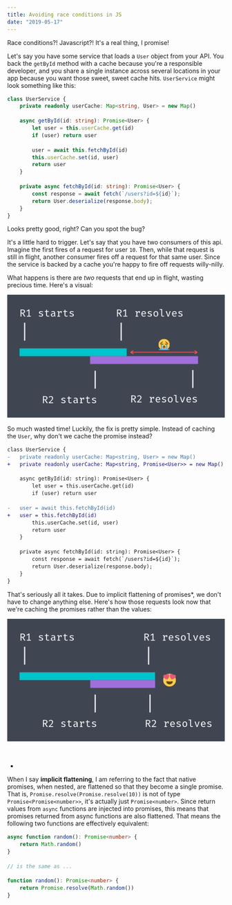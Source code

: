 ```yaml
---
title: Avoiding race conditions in JS
date: "2019-05-17"
---
```


Race conditions?! Javascript?! It's a real thing, I promise!

Let's say you have some service that loads a `User` object from your API. You back the `getById` method with a cache because you're a responsible developer, and you share a single instance across several locations in your app because you want those sweet, sweet cache hits. `UserService` might look something like this:

```typescript
class UserService {
	private readonly userCache: Map<string, User> = new Map()

	async getById(id: string): Promise<User> {
		let user = this.userCache.get(id)
		if (user) return user

		user = await this.fetchById(id)
		this.userCache.set(id, user)
		return user
	}

	private async fetchById(id: string): Promise<User> {
		const response = await fetch(`/users?id=${id}`);
		return User.deserialize(response.body);
	}
}
```

Looks pretty good, right? Can you spot the bug?

It's a little hard to trigger. Let's say that you have two consumers of this api. Imagine the first fires of a request for user `10`. Then, while that request is still in flight, another consumer fires off a request for that same user. Since the service is backed by a cache you're happy to fire off requests willy-nilly.

What happens is there are *two* requests that end up in flight, wasting precious time. Here's a visual:

![](before.png)

So much wasted time! Luckily, the fix is pretty simple. Instead of caching the `User`, why don't we cache the promise instead?

```diff
class UserService {
-	private readonly userCache: Map<string, User> = new Map()
+	private readonly userCache: Map<string, Promise<User>> = new Map()

	async getById(id: string): Promise<User> {
		let user = this.userCache.get(id)
		if (user) return user

- 	user = await this.fetchById(id)
+ 	user = this.fetchById(id)
		this.userCache.set(id, user)
		return user
	}

	private async fetchById(id: string): Promise<User> {
		const response = await fetch(`/users?id=${id}`);
		return User.deserialize(response.body);
	}
}
```

That's seriously all it takes. Due to implicit flattening of promises*, we don't have to change anything else. Here's how those requests look now that we're caching the promises rather than the values:

![](after.png)

<br>

*
When I say **implicit flattening**, I am referring to the fact that native promises, when nested, are flattened so that they become a single promise. That is, `Promise.resolve(Promise.resolve(10))` is not of type `Promise<Promise<number>>`, it's actually just `Promise<number>`. Since return values from `async` functions are injected into promises, this means that promises returned from async functions are also flattened. That means the following two functions are effectively equivalent:

```typescript
async function random(): Promise<number> {
	return Math.random()
}

// is the same as ...

function random(): Promise<number> {
	return Promise.resolve(Math.random())
}
```
